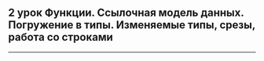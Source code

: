 ## 2 урок Функции. Ссылочная модель данных. Погружение в типы. Изменяемые типы, срезы, работа со строками
---

